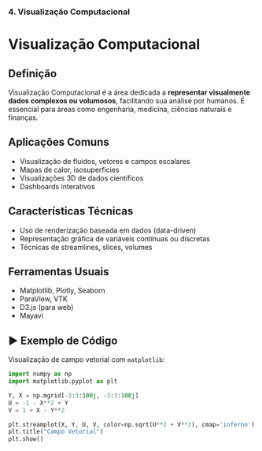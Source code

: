


### 4. Visualização Computacional

# Visualização Computacional

##  Definição
Visualização Computacional é a área dedicada a **representar visualmente dados complexos ou volumosos**, facilitando sua análise por humanos. É essencial para áreas como engenharia, medicina, ciências naturais e finanças.

##  Aplicações Comuns
- Visualização de fluidos, vetores e campos escalares
- Mapas de calor, isosuperfícies
- Visualizações 3D de dados científicos
- Dashboards interativos

##  Características Técnicas
- Uso de renderização baseada em dados (data-driven)
- Representação gráfica de variáveis contínuas ou discretas
- Técnicas de streamlines, slices, volumes

##  Ferramentas Usuais
- Matplotlib, Plotly, Seaborn
- ParaView, VTK
- D3.js (para web)
- Mayavi

## ▶️ Exemplo de Código
Visualização de campo vetorial com `matplotlib`:
```python
import numpy as np
import matplotlib.pyplot as plt

Y, X = np.mgrid[-3:3:100j, -3:3:100j]
U = -1 - X**2 + Y
V = 1 + X - Y**2

plt.streamplot(X, Y, U, V, color=np.sqrt(U**2 + V**2), cmap='inferno')
plt.title("Campo Vetorial")
plt.show()
